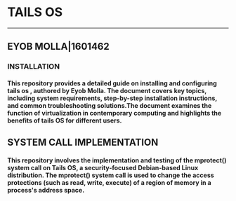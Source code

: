 # TAILS OS
---
## EYOB MOLLA|1601462
### INSTALLATION

#### This repository provides a detailed guide on installing and configuring tails os , authored by Eyob Molla. The document covers key topics, including system requirements, step-by-step installation instructions, and common troubleshooting solutions.The document examines the function of virtualization in contemporary computing and highlights the benefits of tails OS for different users.

## SYSTEM CALL IMPLEMENTATION
#### This repository involves the implementation and testing of the mprotect() system call on Tails OS, a security-focused Debian-based Linux distribution. The mprotect() system call is used to change the access protections (such as read, write, execute) of a region of memory in a process's address space.
